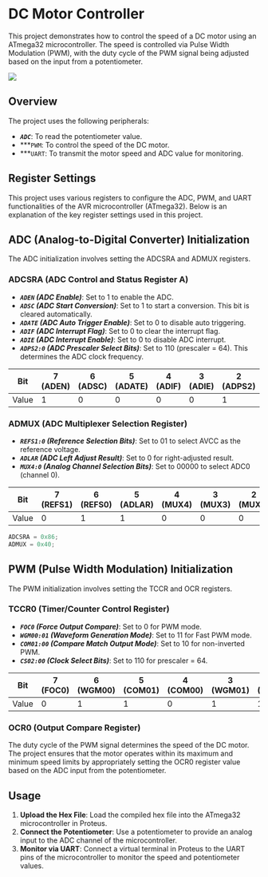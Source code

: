 # DC Motor Controller
This project demonstrates how to control the speed of a DC motor using an ATmega32 microcontroller. The speed is controlled via Pulse Width Modulation (PWM), with the duty cycle of the PWM signal being adjusted based on the input from a potentiometer.

![](https://github.com/SheidaAbedpour/Atmega32/blob/main/DC-Motor/Schematic.PNG)

## Overview
The project uses the following peripherals:

- ***`ADC`***: To read the potentiometer value.
- ***`PWM`: To control the speed of the DC motor.
- ***`UART`: To transmit the motor speed and ADC value for monitoring.

## Register Settings 
This project uses various registers to configure the ADC, PWM, and UART functionalities of the AVR microcontroller (ATmega32). Below is an explanation of the key register settings used in this project.

## ADC (Analog-to-Digital Converter) Initialization
The ADC initialization involves setting the ADCSRA and ADMUX registers.

### ADCSRA (ADC Control and Status Register A)
- ***`ADEN` (ADC Enable)***: Set to 1 to enable the ADC.
- ***`ADSC` (ADC Start Conversion)***: Set to 1 to start a conversion. This bit is cleared automatically.
- ***`ADATE` (ADC Auto Trigger Enable)***: Set to 0 to disable auto triggering.
- ***`ADIF` (ADC Interrupt Flag)***: Set to 0 to clear the interrupt flag.
- ***`ADIE` (ADC Interrupt Enable)***: Set to 0 to disable ADC interrupt.
- ***`ADPS2:0` (ADC Prescaler Select Bits)***: Set to 110 (prescaler = 64). This determines the ADC clock frequency.

| Bit  | 7 (ADEN) | 6 (ADSC) | 5 (ADATE) | 4 (ADIF) | 3 (ADIE) | 2 (ADPS2) | 1 (ADPS1) | 0 (ADPS0) |
|------|----------|----------|-----------|----------|----------|-----------|-----------|-----------|
| Value|     1    |     0    |     0     |     0    |    0     |     1     |     1     |     0     |


### ADMUX (ADC Multiplexer Selection Register)
- ***`REFS1:0` (Reference Selection Bits)***: Set to 01 to select AVCC as the reference voltage.
- ***`ADLAR` (ADC Left Adjust Result)***: Set to 0 for right-adjusted result.
- ***`MUX4:0` (Analog Channel Selection Bits)***: Set to 00000 to select ADC0 (channel 0).

| Bit  | 7 (REFS1) | 6 (REFS0) | 5 (ADLAR) | 4 (MUX4) | 3 (MUX3) | 2 (MUX2) | 1 (MUX1) | 0 (MUX0) |
|------|-----------|-----------|-----------|----------|----------|----------|----------|-----------|
| Value| 0         | 1         | 1         | 0        | 0        | 0        | 0        | 0         |

```c
ADCSRA = 0x86;
ADMUX = 0x40;
```

## PWM (Pulse Width Modulation) Initialization
The PWM initialization involves setting the TCCR and OCR registers.

### TCCR0 (Timer/Counter Control Register)
- ***`FOC0` (Force Output Compare)***: Set to 0 for PWM mode.
- ***`WGM00:01` (Waveform Generation Mode)***: Set to 11 for Fast PWM mode.
- ***`COM01:00` (Compare Match Output Mode)***: Set to 10 for non-inverted PWM.
- ***`CS02:00` (Clock Select Bits)***: Set to 110 for prescaler = 64.

| Bit  | 7 (FOC0) | 6 (WGM00) | 5 (COM01) | 4 (COM00) | 3  (WGM01) | 2 (CS02)  | 1 (CS01)  | 0 (CS00) |
|------|----------|-----------|-----------|-----------|------------|-----------|-----------|-----------|
| Value|     0    |     1     |     1     |     0     |    1       |     1     |     1     |     0     |

### OCR0 (Output Compare Register)
The duty cycle of the PWM signal determines the speed of the DC motor. The project ensures that the motor operates within its maximum and minimum speed limits by appropriately setting the OCR0 register value based on the ADC input from the potentiometer.


## Usage
1. **Upload the Hex File**: Load the compiled hex file into the ATmega32 microcontroller in Proteus.
2. **Connect the Potentiometer**: Use a potentiometer to provide an analog input to the ADC channel of the microcontroller.
3. **Monitor via UART**: Connect a virtual terminal in Proteus to the UART pins of the microcontroller to monitor the speed and potentiometer values.

